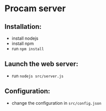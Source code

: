 # Procam server

## Installation:
- install nodejs
- install npm 
- run `npm install`

## Launch the web server:
- run `nodejs src/server.js`

## Configuration:
- change the configuration in `src/config.json`
